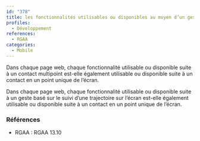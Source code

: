 ```yaml
---
id: "378"
title: les fonctionnalités utilisables ou disponibles au moyen d’un geste complexe sont également disponibles au moyen d’un geste simple
profiles:
  - Développement
references:
  - RGAA
categories:
  - Mobile
---
```


Dans chaque page web, chaque fonctionnalité utilisable ou disponible suite à un contact multipoint est-elle également utilisable ou disponible suite à un contact en un point unique de l’écran.

Dans chaque page web, chaque fonctionnalité utilisable ou disponible suite à un geste basé sur le suivi d’une trajectoire sur l’écran est-elle également utilisable ou disponible suite à un contact en un point unique de l’écran.


### Références

*   RGAA : RGAA 13.10

